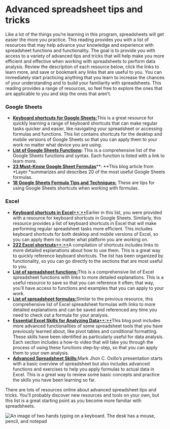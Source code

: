 # Advanced spreadsheet tips and tricks

Like a lot of the things you’re learning in this program, spreadsheets will get easier the more you practice. This reading provides you with a list of resources that may help advance your knowledge and experience with spreadsheet functions and functionality. The goal is to provide you with access to a variety of advanced tips and tricks that will help make you more efficient and effective when working with spreadsheets to perform data analysis. Review the description of each resource below, click the links to learn more, and save or bookmark any links that are useful to you. You can immediately start practicing anything that you learn to increase the chances of your understanding and to build your familiarity with spreadsheets. This reading provides a range of resources, so feel free to explore the ones that are applicable to you and skip the ones that aren’t.

### Google Sheets

* [**Keyboard shortcuts for Google Sheets:**](https://support.google.com/docs/answer/181110 "This link takes you to the Google Help Center page for keyboard shortcuts in Google Sheets.")This is a great resource for quickly learning a range of keyboard shortcuts that can make regular tasks quicker and easier, like navigating your spreadsheet or accessing formulas and functions. This list contains shortcuts for the desktop and mobile versions of Google Sheets so that you can apply them to your work no matter what device you are using.
* [**List of Google Sheets Functions**](https://support.google.com/docs/table/25273?hl=en "This link takes you to the Google Help Center page listing the functions in Google Sheets.")**:** This is a comprehensive list of the Google Sheets functions and syntax. Each function is listed with a link to learn more.
* [**23 Must-Know Google Sheet Formulas**](https://blog.golayer.io/google-sheets/google-sheets-formulas "23 must-know google sheet formulas")**: **This blog article from *Layer *summarizes and describes 20 of the most useful Google Sheets formulas.
* [**18 Google Sheets Formula Tips and Techniques:**](https://www.benlcollins.com/spreadsheets/google-sheets-formulas-techniques/ "This link takes you to tips and techniques for working with forumulas in Google Sheets.") These are tips for using Google Sheets shortcuts when working with formulas.

### Excel

* [**Keyboard shortcuts in Excel****:**](https://support.microsoft.com/en-us/office/keyboard-shortcuts-in-excel-1798d9d5-842a-42b8-9c99-9b7213f0040f?ui=en-US&rs=en-US&ad=US "This link takes you to the Microsoft Support page for keyboard shortcuts in Excel.")Earlier in this list, you were provided with a resource for keyboard shortcuts in Google Sheets. Similarly, this resource provides a list of keyboard shortcuts in Excel that will make performing regular spreadsheet tasks more efficient. This includes keyboard shortcuts for both desktop and mobile versions of Excel, so you can apply them no matter what platform you are working on.
* [**222 Excel shortcuts****:**](https://exceljet.net/keyboard-shortcuts "This link takes you to a list of Excel keyboard shortcuts.")A compilation of shortcuts includes links to more detailed explanations about how to use them. This is a great way to quickly reference keyboard shortcuts. The list has been organized by functionality, so you can go directly to the sections that are most useful to you.
* [**List of spreadsheet functions:**](https://exceljet.net/excel-functions "This link takes you to an online list of Excel functions.")This is a comprehensive list of Excel spreadsheet functions with links to more detailed explanations. This is a useful resource to save so that you can reference it often; that way, you’ll have access to functions and examples that you can apply to your work.
* [**List of spreadsheet formulas:**](https://exceljet.net/formulas "This link takes you to an online list of Excel formulas.")Similar to the previous resource, this comprehensive list of Excel spreadsheet formulas with links to more detailed explanations and can be saved and referenced any time you need to check out a formula for your analysis.
* [**Essential Excel Skills for Analyzing Data****:**](https://learntocodewith.me/posts/excel-skills/ "This link takes you to a blog article about advanced Excel skills.")This blog post includes more advanced functionalities of some spreadsheet tools that you have previously learned about, like pivot tables and conditional formatting. These skills have been identified as particularly useful for data analysis. Each section includes a how-to video that will take you through the process of using these functions step-by-step, so that you can apply them to your own analysis.
* [**Advanced Spreadsheet Skills:**](https://www.slideshare.net/markjhonoxillo/advanced-spreadsheet-skills)Mark Jhon C. Oxillo’s presentation starts with a basic overview of spreadsheet but also includes advanced functions and exercises to help you apply formulas to actual data in Excel. This is a great way to review some basic concepts and practice the skills you have been learning so far.

There are lots of resources online about advanced spreadsheet tips and tricks. You'll probably discover new resources and tools on your own, but this list is a great starting point as you become more familiar with spreadsheets.

![An image of two hands typing on a keyboard. The desk has a mouse, pencil, and notepad](https://d3c33hcgiwev3.cloudfront.net/imageAssetProxy.v1/QrDXkEngQiuw15BJ4MIr-A_eca6b56837c84409bdd3759dffe27e17_Screen-Shot-2021-02-08-at-4.35.02-PM.png?expiry=1721433600000&hmac=-IpKjL_XPLIn19nNFSKIUPfjAWm2KOgWZtYHW2yBH-E)
